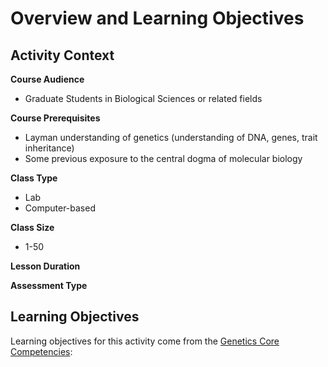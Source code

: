 


# Overview and Learning Objectives

## Activity Context

**Course Audience**  

- Graduate Students in Biological Sciences or related fields

**Course Prerequisites**  

- Layman understanding of genetics (understanding of DNA, genes, trait inheritance)
- Some previous exposure to the central dogma of molecular biology

**Class Type**  

- Lab
- Computer-based

**Class Size**  

- 1-50

**Lesson Duration**  

**Assessment Type**  

## Learning Objectives

Learning objectives for this activity come from the [Genetics Core Competencies](https://genetics-gsa.org/education/genetics-learning-framework/):

<!-- - Gather and evaluate experimental evidence, including qualitative and quantitative data -->
<!-- - Generate and interpret graphs displaying experimental results -->
<!-- - Critique large data sets and use bioinformatics to assess genetics data -->
<!-- - Tap into the interdisciplinary nature of science -->

